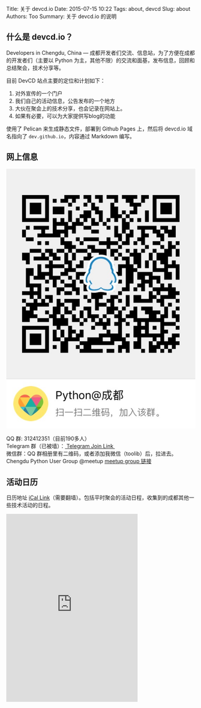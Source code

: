Title: 关于 devcd.io
Date: 2015-07-15 10:22
Tags: about, devcd
Slug: about
Authors: Too
Summary: 关于 devcd.io 的说明

## 什么是 devcd.io？
Developers in Chengdu, China — 成都开发者们交流、信息站，为了方便在成都的开发者们（主要以 Python 为主，其他不限）的交流和面基，发布信息，回顾和总结聚会，技术分享等。

目前 DevCD 站点主要的定位和计划如下：  
1. 对外宣传的一个门户  
2. 我们自己的活动信息，公告发布的一个地方  
3. 大伙在聚会上的技术分享，也会记录在网站上。  
4. 如果有必要，可以为大家提供写blog的功能  

使用了 Pelican 来生成静态文件，部署到 Github Pages 上，然后将 devcd.io 域名指向了 `dev.github.io`，内容通过 Markdown 编写。

## 网上信息  
<div class=text-left><img src=/img/qq.png width=540 alt=Python成都QQ群二维码></div>  

QQ 群: 312412351（目前190多人）  
Telegram 群（已被墙）：[ Telegram Join Link ][1]  
微信群：QQ 群相册里有二维码，或者添加我微信（toolib）后，拉进去。  
Chengdu Python User Group @meetup [meetup group 链接][2]

## 活动日历
日历地址 [iCal Link][3]（需要翻墙）。包括平时聚会的活动日程，收集到的成都其他一些技术活动的日程。

<iframe src="https://www.google.com/calendar/embed?showPrint=0&amp;showCalendars=0&amp;mode=AGENDA&amp;showNav=0&amp;height=600&amp;wkst=2&amp;bgcolor=%23FFFFFF&amp;src=ra63v1eqoj62iu7o5mq7ul3bbs%40group.calendar.google.com&amp;color=%238C500B&amp;ctz=Asia%2FShanghai" style=" border-width:0 " width="350" height="500" frameborder="0" scrolling="no"></iframe>

[1]:	https://telegram.me/joinchat/05ea4cb10254a5ae6a13168e5b46867e "Telegram Join Link"
[2]:	http://www.meetup.com/chengdupython/ "Meetup 聚会活动"
[3]:	https://www.google.com/calendar/ical/ra63v1eqoj62iu7o5mq7ul3bbs%40group.calendar.google.com/public/basic.ics